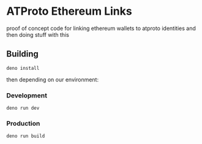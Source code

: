 # ATProto Ethereum Links

proof of concept code for linking ethereum wallets to atproto identities and then doing stuff with this

## Building

```
deno install
```
then depending on our environment:
### Development
```
deno run dev
```

### Production
```
deno run build
```
